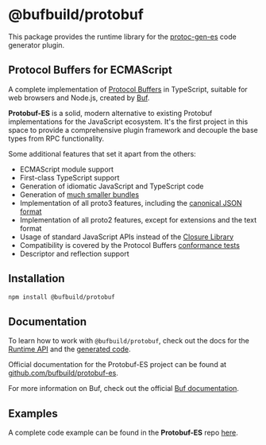 # @bufbuild/protobuf

This package provides the runtime library for the [protoc-gen-es](https://www.npmjs.com/package/@bufbuild/protoc-gen-es)
code generator plugin.

## Protocol Buffers for ECMAScript

A complete implementation of [Protocol Buffers](https://protobuf.dev/) in TypeScript,
suitable for web browsers and Node.js, created by [Buf](https://buf.build).

**Protobuf-ES** is a solid, modern alternative to existing Protobuf implementations for the JavaScript ecosystem. It's 
the first project in this space to provide a comprehensive plugin framework and decouple the base types from RPC 
functionality.

Some additional features that set it apart from the others:

- ECMAScript module support
- First-class TypeScript support
- Generation of idiomatic JavaScript and TypeScript code
- Generation of [much smaller bundles](https://github.com/bufbuild/protobuf-es/tree/main/package/bundle-size/)
- Implementation of all proto3 features, including the [canonical JSON format](https://protobuf.dev/programming-guides/proto3/#json)
- Implementation of all proto2 features, except for extensions and the text format
- Usage of standard JavaScript APIs instead of the [Closure Library](http://googlecode.blogspot.com/2009/11/introducing-closure-tools.html)
- Compatibility is covered by the Protocol Buffers [conformance tests](https://github.com/bufbuild/protobuf-es/tree/main/package/protobuf-conformance/)
- Descriptor and reflection support

## Installation

```bash
npm install @bufbuild/protobuf
```

## Documentation

To learn how to work with `@bufbuild/protobuf`, check out the docs for the [Runtime API](https://github.com/bufbuild/protobuf-es/tree/main/MANUAL.md#working-with-messages)
and the [generated code](https://github.com/bufbuild/protobuf-es/tree/main/MANUAL.md#generated-code).

Official documentation for the Protobuf-ES project can be found at [github.com/bufbuild/protobuf-es](https://github.com/bufbuild/protobuf-es).

For more information on Buf, check out the official [Buf documentation](https://buf.build/docs/).

## Examples

A complete code example can be found in the **Protobuf-ES** repo [here](https://github.com/bufbuild/protobuf-es/tree/main/packages/protobuf-example).
